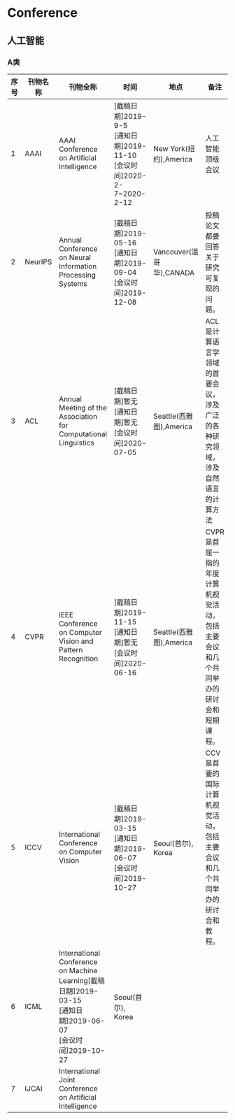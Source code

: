 # Conference
## 人工智能
### A类
序号|刊物名称|刊物全称|时间|地点|备注
-|-|-|-|-|-
1|AAAI|AAAI Conference on Artificial Intelligence|[截稿日期]2019-9-5<br>[通知日期]2019-11-10<br>[会议时间]2020-2-7~2020-2-12|New York(纽约),America|人工智能顶级会议
2|NeurIPS|Annual Conference on Neural Information Processing Systems|[截稿日期]2019-05-16<br>[通知日期]2019-09-04<br>[会议时间]2019-12-08|Vancouver(温哥华),CANADA|投稿论文都要回答关于研究可复现的问题。
3|ACL|Annual Meeting of the Association for Computational Linguistics|[截稿日期]暂无<br>[通知日期]暂无<br>[会议时间]2020-07-05|Seattle(西雅图),America|ACL是计算语言学领域的首要会议，涉及广泛的各种研究领域，涉及自然语言的计算方法
4|CVPR|IEEE Conference on Computer Vision and Pattern Recognition|[截稿日期]2019-11-15<br>[通知日期]暂无<br>[会议时间]2020-06-16|Seattle(西雅图),America|CVPR是首屈一指的年度计算机视觉活动，包括主要会议和几个共同举办的研讨会和短期课程。
5|ICCV|International Conference on Computer Vision|[截稿日期]2019-03-15<br>[通知日期]2019-06-07<br>[会议时间]2019-10-27|Seoul(首尔), Korea|CCV是首要的国际计算机视觉活动，包括主要会议和几个共同举办的研讨会和教程。
6|ICML|International Conference on Machine Learning[截稿日期]2019-03-15<br>[通知日期]2019-06-07<br>[会议时间]2019-10-27|Seoul(首尔), Korea|
7|IJCAI|International Joint Conference on Artificial Intelligence|
